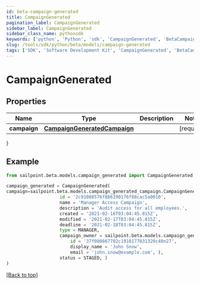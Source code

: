 ```yaml
---
id: beta-campaign-generated
title: CampaignGenerated
pagination_label: CampaignGenerated
sidebar_label: CampaignGenerated
sidebar_class_name: pythonsdk
keywords: ['python', 'Python', 'sdk', 'CampaignGenerated', 'BetaCampaignGenerated'] 
slug: /tools/sdk/python/beta/models/campaign-generated
tags: ['SDK', 'Software Development Kit', 'CampaignGenerated', 'BetaCampaignGenerated']
---
```


# CampaignGenerated


## Properties

Name | Type | Description | Notes
------------ | ------------- | ------------- | -------------
**campaign** | [**CampaignGeneratedCampaign**](campaign-generated-campaign) |  | [required]
}

## Example

```python
from sailpoint.beta.models.campaign_generated import CampaignGenerated

campaign_generated = CampaignGenerated(
campaign=sailpoint.beta.models.campaign_generated_campaign.CampaignGenerated_campaign(
                    id = '2c91808576f886190176f88cac5a0010', 
                    name = 'Manager Access Campaign', 
                    description = 'Audit access for all employees.', 
                    created = '2021-02-16T03:04:45.815Z', 
                    modified = '2021-02-17T03:04:45.815Z', 
                    deadline = '2021-02-18T03:04:45.815Z', 
                    type = MANAGER, 
                    campaign_owner = sailpoint.beta.models.campaign_generated_campaign_campaign_owner.CampaignGenerated_campaign_campaignOwner(
                        id = '37f080867702c1910177031320c40n27', 
                        display_name = 'John Snow', 
                        email = 'john.snow@example.com', ), 
                    status = STAGED, )
)

```
[[Back to top]](#) 

